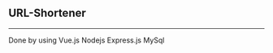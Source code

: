 ## URL-Shortener

----------------------------------

 Done by using Vue.js Nodejs Express.js  MySql